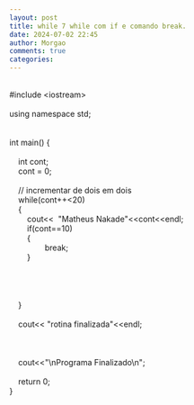 ```yaml
---
layout: post
title: while 7 while com if e comando break.
date: 2024-07-02 22:45
author: Morgao
comments: true
categories: 
---
```

<br />
#include &lt;iostream&gt;<br /><br />using namespace std;<br /><br /><br />int main() {<br />&nbsp;&nbsp;&nbsp; <br />&nbsp;&nbsp;&nbsp; int cont;<br />&nbsp;&nbsp;&nbsp; cont = 0;<br />&nbsp;&nbsp;&nbsp; <br />&nbsp;&nbsp;&nbsp; // incrementar de dois em dois<br />&nbsp;&nbsp;&nbsp; while(cont++&lt;20)<br />&nbsp;&nbsp;&nbsp; {<br />&nbsp;&nbsp;&nbsp; &nbsp;&nbsp;&nbsp; cout&lt;&lt;&nbsp; "Matheus Nakade"&lt;&lt;cont&lt;&lt;endl;<br />&nbsp;&nbsp;&nbsp; &nbsp;&nbsp;&nbsp; if(cont==10)<br />&nbsp;&nbsp;&nbsp; &nbsp;&nbsp;&nbsp; {<br />&nbsp;&nbsp;&nbsp; &nbsp;&nbsp;&nbsp; &nbsp;&nbsp;&nbsp; &nbsp;&nbsp;&nbsp; break;<br />&nbsp;&nbsp;&nbsp; &nbsp;&nbsp;&nbsp; }<br />&nbsp;&nbsp;&nbsp; <br />&nbsp;&nbsp;&nbsp; <br />&nbsp;&nbsp;&nbsp; &nbsp;&nbsp;&nbsp; <br /><br />&nbsp;&nbsp;&nbsp; }<br />&nbsp;&nbsp;&nbsp; <br />&nbsp;&nbsp;&nbsp; cout&lt;&lt; "rotina finalizada"&lt;&lt;endl;<br /><br />&nbsp;&nbsp;&nbsp; <br />&nbsp;&nbsp;&nbsp; <br />&nbsp;&nbsp;&nbsp; cout&lt;&lt;"\nPrograma Finalizado\n";<br />&nbsp;&nbsp;&nbsp; <br />&nbsp;&nbsp;&nbsp; return 0;<br />}
